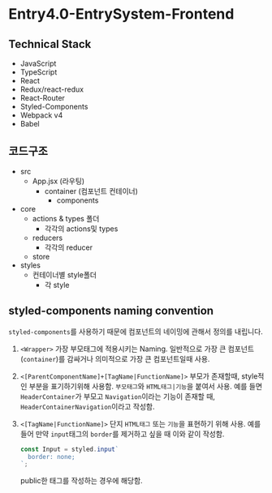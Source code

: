 # Entry4.0-EntrySystem-Frontend

## Technical Stack
- JavaScript
- TypeScript
- React
- Redux/react-redux
- React-Router
- Styled-Components
- Webpack v4
- Babel

## 코드구조

- src
  - App.jsx (라우팅)
    - container (컴포넌트 컨테이너)
      - components
- core
  - actions & types 폴더
    - 각각의 actions및 types
  - reducers
    - 각각의 reducer
  - store
- styles
  - 컨테이너별 style폴더
    - 각 style

## styled-components naming convention
`styled-components`를 사용하기 때문에 컴포넌트의 네이밍에 관해서 정의를 내립니다.

1. `<Wrapper>`
   가장 부모태그에 적용시키는 Naming. 일반적으로 가장 큰 컴포넌트(`container`)를 감싸거나 의미적으로 가장 큰 컴포넌트일때 사용.

2. `<[ParentComponentName]+[TagName|FunctionName]>`
    부모가 존재할때, style적인 부분을 표기하기위해 사용함. `부모태그`와 `HTML태그|기능`을 붙여서 사용. 예를 들면 `HeaderContainer`가 부모고 `Navigation`이라는 기능이 존재할 때, `HeaderContainerNavigation`이라고 작성함.

3. `<[TagName|FunctionName]>`
    단지 `HTML태그` 또는 `기능`을 표현하기 위해 사용. 예를 들어 만약 `input`태그의 `border`를 제거하고 싶을 때 이와 같이 작성함.
    ```javascript
    const Input = styled.input`
      border: none;
    `;
    ```
    public한 태그를 작성하는 경우에 해당함.
